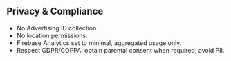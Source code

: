 ## Privacy & Compliance

- No Advertising ID collection.
- No location permissions.
- Firebase Analytics set to minimal, aggregated usage only.
- Respect GDPR/COPPA: obtain parental consent when required; avoid PII.